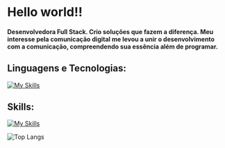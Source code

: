 # Hello world!!

#### Desenvolvedora Full Stack. Crio soluções que fazem a diferença. Meu interesse pela comunicação digital me levou a unir o desenvolvimento com a comunicação, compreendendo sua essência além de programar.


## Linguagens e Tecnologias:
[![My Skills](https://skillicons.dev/icons?i=js,react,html,css,mysql,mongodb,java,git,github)](https://skillicons.dev)

## Skills:
[![My Skills](https://skillicons.dev/icons?i=figma,vscode)](https://skillicons.dev)



![Top Langs](https://github-readme-stats.vercel.app/api/top-langs/?username=IsabelaA99&layout=compact&theme=dracula)

